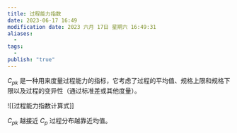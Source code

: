 ```yaml
---
title: 过程能力指数
date: 2023-06-17 16:49
modification date: 2023 六月 17日 星期六 16:49:31
aliases:
  - 
tags:
  - 
publish: "true"
---
```


$C_{pk}$ 是一种用来度量过程能力的指标，它考虑了过程的平均值、规格上限和规格下限以及过程的变异性（通过标准差或其他度量）。

![[过程能力指数计算式]]

$C_{pk}$ 越接近 $C_{p}$ 过程分布越靠近均值。